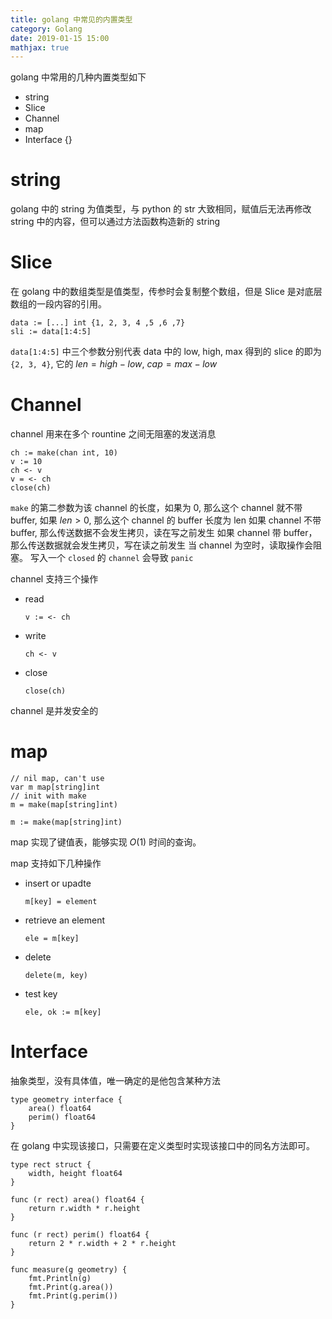 ```yaml
---
title: golang 中常见的内置类型
category: Golang
date: 2019-01-15 15:00
mathjax: true
---
```


golang 中常用的几种内置类型如下

- string
- Slice
- Channel
- map
- Interface {}

# string

golang 中的 string 为值类型，与 python 的 str 大致相同，赋值后无法再修改 string 中的内容，但可以通过方法函数构造新的 string

# Slice

在 golang 中的数组类型是值类型，传参时会复制整个数组，但是 Slice 是对底层数组的一段内容的引用。

```golang
data := [...] int {1, 2, 3, 4 ,5 ,6 ,7}
sli := data[1:4:5]
```

`data[1:4:5]` 中三个参数分别代表 data 中的 low, high, max
得到的 slice 的即为 `{2, 3, 4}`, 它的 $len = high - low$, $cap = max - low$

# Channel

channel 用来在多个 rountine 之间无阻塞的发送消息

```golang
ch := make(chan int, 10)
v := 10
ch <- v
v = <- ch
close(ch)
```

`make` 的第二参数为该 channel 的长度，如果为 0, 那么这个 channel 就不带 buffer, 如果 $len > 0$, 那么这个 channel 的 buffer 长度为 len
如果 channel 不带 buffer, 那么传送数据不会发生拷贝，读在写之前发生
如果 channel 带 buffer，那么传送数据就会发生拷贝，写在读之前发生
当 channel 为空时，读取操作会阻塞。
写入一个 `closed` 的 `channel` 会导致 `panic`

channel 支持三个操作

- read

  ```golang
  v := <- ch
  ```

- write

  ```golang
  ch <- v
  ```

- close

  ```golang
  close(ch)
  ```

channel 是并发安全的

# map

```golang
// nil map, can't use
var m map[string]int
// init with make
m = make(map[string]int)

m := make(map[string]int)
```

map 实现了键值表，能够实现 $O(1)$ 时间的查询。

map 支持如下几种操作

- insert or upadte

  ```golang
  m[key] = element
  ```

- retrieve an element

  ```golang
  ele = m[key]
  ```

- delete

  ```golang
  delete(m, key)
  ```

- test key

  ```golang
  ele, ok := m[key]
  ```

# Interface

抽象类型，没有具体值，唯一确定的是他包含某种方法

```golang
type geometry interface {
    area() float64
    perim() float64
}
```

在 golang 中实现该接口，只需要在定义类型时实现该接口中的同名方法即可。

```golang
type rect struct {
    width, height float64
}

func (r rect) area() float64 {
    return r.width * r.height
}

func (r rect) perim() float64 {
    return 2 * r.width + 2 * r.height
}

func measure(g geometry) {
    fmt.Println(g)
    fmt.Print(g.area())
    fmt.Print(g.perim())
}
```
